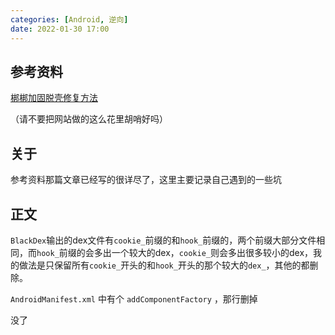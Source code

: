 ```yaml
---
categories: [Android, 逆向]
date: 2022-01-30 17:00
---
```


## 参考资料

[梆梆加固脱壳修复方法](https://www.idboke.cn/index.php/archives/111/#:~:text=1.%E9%A6%96%E5%85%88%E6%89%93%E5%BC%80BlackDex%EF%BC%8C%E6%89%BE%E5%88%B0%E9%9C%80%E8%A6%81%E8%84%B1%E5%A3%B3%E7%9A%84%E8%BD%AF%E4%BB%B6%E8%BF%9B%E8%A1%8C%E8%84%B1%E5%A3%B3,2.%E6%A0%B9%E6%8D%AE%E8%84%B1%E5%A3%B3%E5%AE%8C%E6%88%90%E5%90%8E%E6%8F%90%E7%A4%BA%E7%9A%84%E7%9B%AE%E5%BD%95%E6%96%87%E4%BB%B6%E5%A4%B9%E6%89%BE%E5%88%B0%E8%84%B1%E5%87%BA%E6%9D%A5%E7%9A%84dex%EF%BC%8C%E5%B9%B6%E7%94%A8MT%E7%AE%A1%E7%90%86%E5%99%A8%E8%BF%9B%E8%A1%8C%E5%85%A8%E9%83%A8%E4%BF%AE%E5%A4%8D%E5%92%8C%E6%89%B9%E9%87%8F%E9%87%8D%E5%91%BD%E5%90%8D%E4%B8%BAclasses.dex%20%E5%A6%82%E4%B8%8B%E5%9B%BE)

（请不要把网站做的这么花里胡哨好吗）

## 关于

参考资料那篇文章已经写的很详尽了，这里主要记录自己遇到的一些坑

## 正文

`BlackDex`输出的dex文件有`cookie_`前缀的和`hook_`前缀的，两个前缀大部分文件相同，而`hook_`前缀的会多出一个较大的dex，`cookie_`则会多出很多较小的dex，我的做法是只保留所有`cookie_`开头的和`hook_`开头的那个较大的`dex_`，其他的都删除。

`AndroidManifest.xml` 中有个 `addComponentFactory` ，那行删掉

没了
